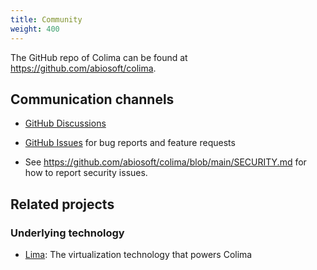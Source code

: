 ```yaml
---
title: Community
weight: 400
---
```


The GitHub repo of Colima can be found at <https://github.com/abiosoft/colima>.

## Communication channels

- [GitHub Discussions](https://github.com/abiosoft/colima/discussions)

- [GitHub Issues](https://github.com/abiosoft/colima/issues) for bug reports and feature requests

- See <https://github.com/abiosoft/colima/blob/main/SECURITY.md> for how to report security issues.

## Related projects

### Underlying technology
- [Lima](https://github.com/lima-vm/lima): The virtualization technology that powers Colima

